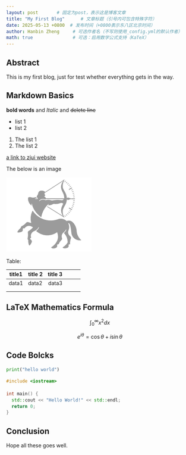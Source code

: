```yaml
---
layout: post       # 固定为post，表示这是博客文章
title: "My First Blog"      # 文章标题（引号内可包含特殊字符）
date: 2025-05-13 +0800  # 发布时间（+0800表示东八区北京时间）
author: Hanbin Zheng     # 可选作者名（不写则使用_config.yml的默认作者）
math: true               # 可选：启用数学公式支持（KaTeX）
---
```


## Abstract

This is my first blog, just for test whether everything gets in the way. 

## Markdown Basics

**bold words** and *Italic* and ~~delete line~~

- list 1
- list 2

1. The list 1
2. The list 2

[a link to zjui website](https://www.intl.zju.edu.cn)

The below is an image

![an image](/assets/img/first_test.png)



Table:

| title1 | title 2 | title 3 |      |      |      |
| ------ | ------- | ------: | ---- | ---- | ---- |
| data1  | data2   |   data3 |      |      |      |
|        |         |         |      |      |      |
|        |         |         |      |      |      |



## LaTeX Mathematics Formula

$$
\int_0^{\infty} x^2 dx
$$

$$
e^{i\theta} = \cos{\theta} + i\sin{\theta}
$$



## Code Bolcks

```python
print("hello world")
```

```cpp
#include <iostream>

int main() {
  std::cout << "Hello World!" << std::endl;
  return 0;
}
```



## Conclusion

Hope all these goes well.

